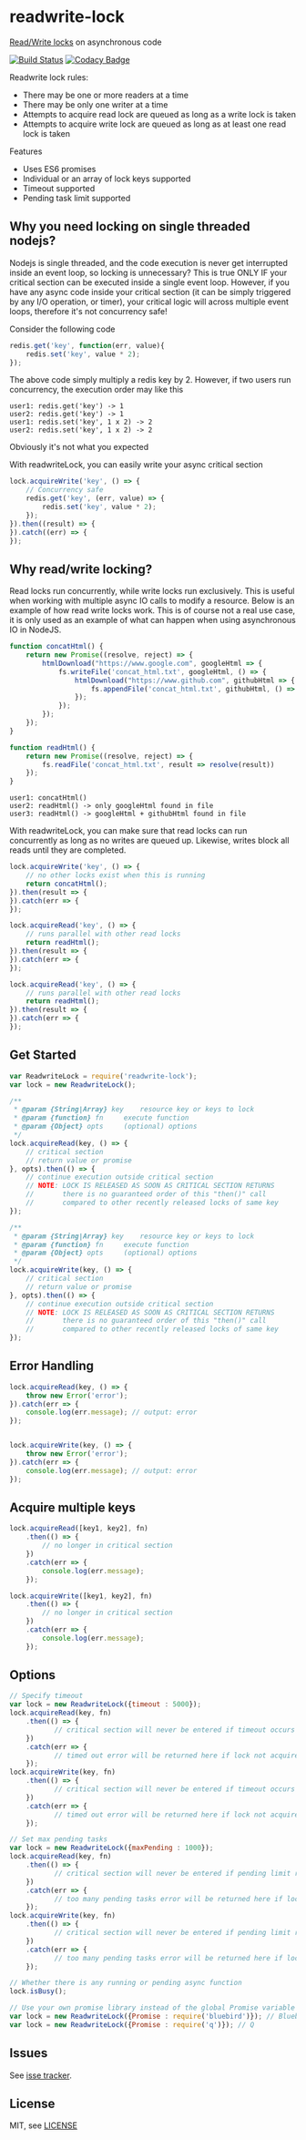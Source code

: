 # readwrite-lock

[Read/Write locks](https://en.wikipedia.org/wiki/Readers%E2%80%93writer_lock) on asynchronous code

[![Build Status](https://api.travis-ci.org/dataserve/readwrite-lock.svg?branch=master)](https://travis-ci.org/dataserve/readwrite-lock)
[![Codacy Badge](https://api.codacy.com/project/badge/Coverage/0b57b3c89aee44acab6514989f0ac872)](https://www.codacy.com/app/kdeegan/readwrite-lock?utm_source=github.com&utm_medium=referral&utm_content=dataserve/readwrite-lock&utm_campaign=Badge_Coverage)

Readwrite lock rules:
* There may be one or more readers at a time
* There may be only one writer at a time
* Attempts to acquire read lock are queued as long as a write lock is taken
* Attempts to acquire write lock are queued as long as at least one read lock is taken

Features
* Uses ES6 promises
* Individual or an array of lock keys supported
* Timeout supported
* Pending task limit supported

## Why you need locking on single threaded nodejs?

Nodejs is single threaded, and the code execution is never get interrupted inside an event loop, so locking is unnecessary? This is true ONLY IF your critical section can be executed inside a single event loop. However, if you have any async code inside your critical section (it can be simply triggered by any I/O operation, or timer), your critical logic will across multiple event loops, therefore it's not concurrency safe!

Consider the following code
```js
redis.get('key', function(err, value){
    redis.set('key', value * 2);
});
```
The above code simply multiply a redis key by 2.
However, if two users run concurrency, the execution order may like this
```
user1: redis.get('key') -> 1
user2: redis.get('key') -> 1
user1: redis.set('key', 1 x 2) -> 2
user2: redis.set('key', 1 x 2) -> 2
```
Obviously it's not what you expected


With readwriteLock, you can easily write your async critical section
```js
lock.acquireWrite('key', () => {
    // Concurrency safe
    redis.get('key', (err, value) => {
        redis.set('key', value * 2);
    });
}).then((result) => {
}).catch((err) => {
});
```

## Why read/write locking?

Read locks run concurrently, while write locks run exclusively. This is useful when working with multiple async IO calls to modify a resource. Below is an example of how read write locks work. This is of course not a real use case, it is only used as an example of what can happen when using asynchronous IO in NodeJS.

```js
function concatHtml() {
    return new Promise((resolve, reject) => {
        htmlDownload("https://www.google.com", googleHtml => {
            fs.writeFile('concat_html.txt', googleHtml, () => {
                htmlDownload("https://www.github.com", githubHtml => {
                    fs.appendFile('concat_html.txt', githubHtml, () => resolve());
                });
            });
        });
    });
}

function readHtml() {
    return new Promise((resolve, reject) => {
        fs.readFile('concat_html.txt', result => resolve(result))
    });
}
```

```
user1: concatHtml()
user2: readHtml() -> only googleHtml found in file
user3: readHtml() -> googleHtml + githubHtml found in file
```

With readwriteLock, you can make sure that read locks can run concurrently as long as no writes are queued up. Likewise, writes block all reads until they are completed.

```js
lock.acquireWrite('key', () => {
    // no other locks exist when this is running
    return concatHtml();
}).then(result => {
}).catch(err => {
});

lock.acquireRead('key', () => {
    // runs parallel with other read locks
    return readHtml();
}).then(result => {
}).catch(err => {
});

lock.acquireRead('key', () => {
    // runs parallel with other read locks
    return readHtml();
}).then(result => {
}).catch(err => {
});
```

## Get Started

```js
var ReadwriteLock = require('readwrite-lock');
var lock = new ReadwriteLock();

/**
 * @param {String|Array} key 	resource key or keys to lock
 * @param {function} fn 	execute function
 * @param {Object} opts 	(optional) options
 */
lock.acquireRead(key, () => {
    // critical section
    // return value or promise
}, opts).then(() => {
    // continue execution outside critical section
    // NOTE: LOCK IS RELEASED AS SOON AS CRITICAL SECTION RETURNS
    //       there is no guaranteed order of this "then()" call
    //       compared to other recently released locks of same key
});

/**
 * @param {String|Array} key 	resource key or keys to lock
 * @param {function} fn 	execute function
 * @param {Object} opts 	(optional) options
 */
lock.acquireWrite(key, () => {
    // critical section
    // return value or promise
}, opts).then(() => {
    // continue execution outside critical section
    // NOTE: LOCK IS RELEASED AS SOON AS CRITICAL SECTION RETURNS
    //       there is no guaranteed order of this "then()" call
    //       compared to other recently released locks of same key
});
```

## Error Handling

```js
lock.acquireRead(key, () => {
    throw new Error('error');
}).catch(err => {
    console.log(err.message); // output: error
});


lock.acquireWrite(key, () => {
    throw new Error('error');
}).catch(err => {
    console.log(err.message); // output: error
});
```

## Acquire multiple keys

```js
lock.acquireRead([key1, key2], fn)
    .then(() => {
        // no longer in critical section
    })
    .catch(err => {
        console.log(err.message);
    });

lock.acquireWrite([key1, key2], fn)
    .then(() => {
        // no longer in critical section
    })
    .catch(err => {
        console.log(err.message);
    });
```

## Options

```js
// Specify timeout
var lock = new ReadwriteLock({timeout : 5000});
lock.acquireRead(key, fn)
    .then(() => {
           // critical section will never be entered if timeout occurs
    })
    .catch(err => {
           // timed out error will be returned here if lock not acquired in given time
    });
lock.acquireWrite(key, fn)
    .then(() => {
           // critical section will never be entered if timeout occurs
    })
    .catch(err => {
           // timed out error will be returned here if lock not acquired in given time
    });

// Set max pending tasks
var lock = new ReadwriteLock({maxPending : 1000});
lock.acquireRead(key, fn)
    .then(() => {
           // critical section will never be entered if pending limit reached
    })
    .catch(err => {
           // too many pending tasks error will be returned here if lock not acquired in given time
    });
lock.acquireWrite(key, fn)
    .then(() => {
           // critical section will never be entered if pending limit reached
    })
    .catch(err => {
           // too many pending tasks error will be returned here if lock not acquired in given time
    });

// Whether there is any running or pending async function
lock.isBusy();

// Use your own promise library instead of the global Promise variable
var lock = new ReadwriteLock({Promise : require('bluebird')}); // Bluebird
var lock = new ReadwriteLock({Promise : require('q')}); // Q
```

## Issues

See [isse tracker](https://github.com/dataserve/readwrite-lock/issues).

## License

MIT, see [LICENSE](./LICENSE)
